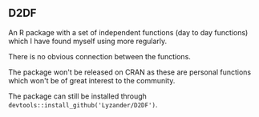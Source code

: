 ## D2DF

An R package with a set of independent functions (day to day functions) which I have found myself using more regularly.

There is no obvious connection between the functions.

The package won't be released on CRAN as these are personal functions which won't be of great interest to the community.

The package can still be installed through `devtools::install_github('Lyzander/D2DF')`.